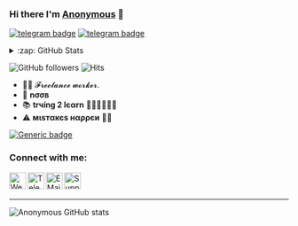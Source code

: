 ### Hi there I'm [Anonymous](https://telegram.dog/BeyTG) 👋

[![telegram badge](https://img.shields.io/badge/🄽🄸🄲🄺🄵🅄🅁🅈-30302f?style=for-the-badge&logo=telegram)](https://telegram.dog//BeyTG)
[![telegram badge](https://img.shields.io/badge/🄼🄾🅅🄸🄴🄲🄻🅄🄱-30302f?style=for-the-badge)](https:///BeyTG)


<details>
 
 <summary>:zap: GitHub Stats</summary>

[![Anonymous Readme Card](https://github-readme-stats-dulquer9.vercel.app/api/pin/?username=Ghostmailer&repo=github-readme-stats)](https://github.com/Ghostmailer)

[![Top Langs](https://github-readme-stats-dulquer9.vercel.app/api/top-langs/?username=Ghostmailer&layout=compact)](https://github.com/Ghostmailer)

</details>

![GitHub followers](https://img.shields.io/github/followers/Ghostmailer?style=social)      ![Hits](https://hits.seeyoufarm.com/api/count/incr/badge.svg?url=https://github.com/Ghostmailer/)

- 👨‍💼 𝓕𝓻𝓮𝓮𝓵𝓪𝓷𝓬𝓮  𝔀𝓸𝓻𝓴𝓮𝓻.
- 🌚 <b>nσσв</b>
- 📚 <b>trчíng 2 lєαrn</b> 🚶🏻‍♂️🚶🏻‍♂️
- ⚠️ <b>мιѕтαкєѕ нαρρєи</b> 🤷‍♂️


[![Generic badge](https://img.shields.io/badge/ForㅤMOVIES/SERIES..ㅤping@-Anonymous-RED.svg)](https://telegram.dog/BeyTG) 


### Connect with me:

[<img align="left" alt="Website" width="30px" src="https://img.icons8.com/color/48/000000/domain--v1.png" />][website]
[<img align="left" alt="Telegram" width="30px" src="https://img.icons8.com/dusk/64/000000/telegram-app.png" />][telegram]
[<img align="left" alt="E Mail" width="30px" src="https://img.icons8.com/dusk/64/000000/email.png" />][email]
[<img align="left" alt="Support" width="30px" src="https://img.icons8.com/cotton/64/000000/laptop-coding.png" />][support]

<br />

<br />

---

![Anonymous GitHub stats]( https://github-readme-stats-dulquer9.vercel.app/api?username=Ghostmailer&theme=algolia&show_icons=true)

[website]: https://visi.tk/professor
[hmm]: https://telegram.dog/TroJanzHEX
[telegram]: https://telegram.dog/TheUnusualPsychopath
[email]: mailto:vradithyan8@gmail.com
[support]: https://telegram.dog/TroJanzSupport
[done]: https://github.com/TroJanzHEX

